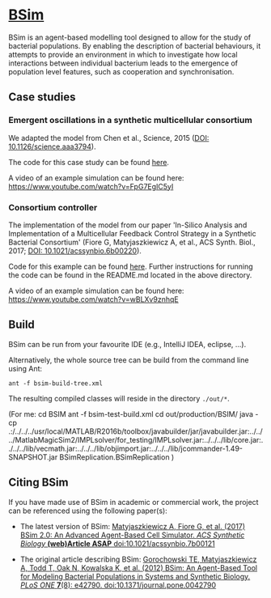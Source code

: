 # [BSim](https://bsim-bristol.github.io)

BSim is an agent-based modelling tool designed to allow for the study of bacterial populations. By enabling the description of bacterial behaviours, it attempts to provide an environment in which to investigate how local interactions between individual bacterium leads to the emergence of population level features, such as cooperation and synchronisation.

## Case studies

### Emergent oscillations in a synthetic multicellular consortium

We adapted the model from Chen et al., Science, 2015 ([DOI: 10.1126/science.aaa3794](http://science.sciencemag.org/content/349/6251/986.long)).

The code for this case study can be found [here](https://github.com/bsim-bristol/bsim/tree/master/examples/BSimChenOscillator).

A video of an example simulation can be found here:
https://www.youtube.com/watch?v=FpG7EgIC5yI

### Consortium controller

The implementation of the model from our paper 'In-Silico Analysis and Implementation of a Multicellular Feedback Control Strategy in a Synthetic Bacterial Consortium' (Fiore G, Matyjaszkiewicz A, et al., ACS Synth. Biol., 2017; [DOI: 10.1021/acssynbio.6b00220](http://pubs.acs.org/doi/abs/10.1021/acssynbio.6b00220)).

Code for this example can be found [here](https://github.com/bsim-bristol/bsim/tree/master/examples/BSimConsortiumController).
Further instructions for running the code can be found in the README.md located in the above directory.

A video of an example simulation can be found here:
https://www.youtube.com/watch?v=wBLXv9znhqE

## Build

BSim can be run from your favourite IDE (e.g., IntelliJ IDEA, eclipse, ...).

Alternatively, the whole source tree can be build from the command line using Ant:

`ant -f bsim-build-tree.xml`

The resulting compiled classes will reside in the directory `./out/*`.

(For me:
cd BSIM
ant -f bsim-test-build.xml
cd out/production/BSIM/
java -cp .:/../../../usr/local/MATLAB/R2016b/toolbox/javabuilder/jar/javabuilder.jar:../../../MatlabMagicSim2/IMPLsolver/for_testing/IMPLsolver.jar:../../../lib/core.jar:../../../lib/vecmath.jar:../../../lib/objimport.jar:../../../lib/jcommander-1.49-SNAPSHOT.jar BSimReplication.BSimReplication
)

## Citing BSim

If you have made use of BSim in academic or commercial work, the project can be referenced using the following paper(s):

- The latest version of BSim:
[Matyjaszkiewicz A, Fiore G, et al. (2017) BSim 2.0: An Advanced Agent-Based Cell Simulator. *ACS Synthetic Biology* **(web)Article ASAP** doi:10.1021/acssynbio.7b00121](http://pubs.acs.org/doi/abs/10.1021/acssynbio.7b00121)

- The original article describing BSim:
[Gorochowski TE, Matyjaszkiewicz A, Todd T, Oak N, Kowalska K, et al. (2012) BSim: An Agent-Based Tool for Modeling Bacterial Populations in Systems and Synthetic Biology. *PLoS ONE* **7**(8): e42790. doi:10.1371/journal.pone.0042790](http://dx.plos.org/10.1371/journal.pone.0042790)

